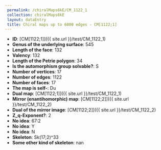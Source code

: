 ```yaml
--- 
 permalink: /chiralMaps6kE/CM_1122_1 
 collection: chiralMaps6kE
 layout: dataEntry
 title: Chiral maps up to 6000 edges - CM[1122;1]
---
```


- **ID**: [CM[1122;1]]({{ site.url }}/test/CM_1122_1)
- **Genus of the underlying surface**: 545
- **Length of the face**: 132
- **Valency**: 132
- **Length of the Petrie polygon**: 34
- **Is the automorphism group solvable?**: S
- **Number of vertices**: 17
- **Number of edges**: 1122
- **Number of faces**: 17
- **The map is self-**: Du
- **Dual map**: [CM[1122;1]]({{ site.url }}/test/CM_1122_1)
- **Mirror (enantihomorphic) map**: [CM[1122;2]]({{ site.url }}/test/CM_1122_2)
- **Dual of the mirror image**: [CM[1122;2]]({{ site.url }}/test/CM_1122_2)
- **Z_q-Exponent?**: 2
- **No idea**:  67:2
- **No idea**: Y
- **No idea**: N
- **Skeleton**: Sk(17;2)^33
- **Some other kind of skeleton**: nan
